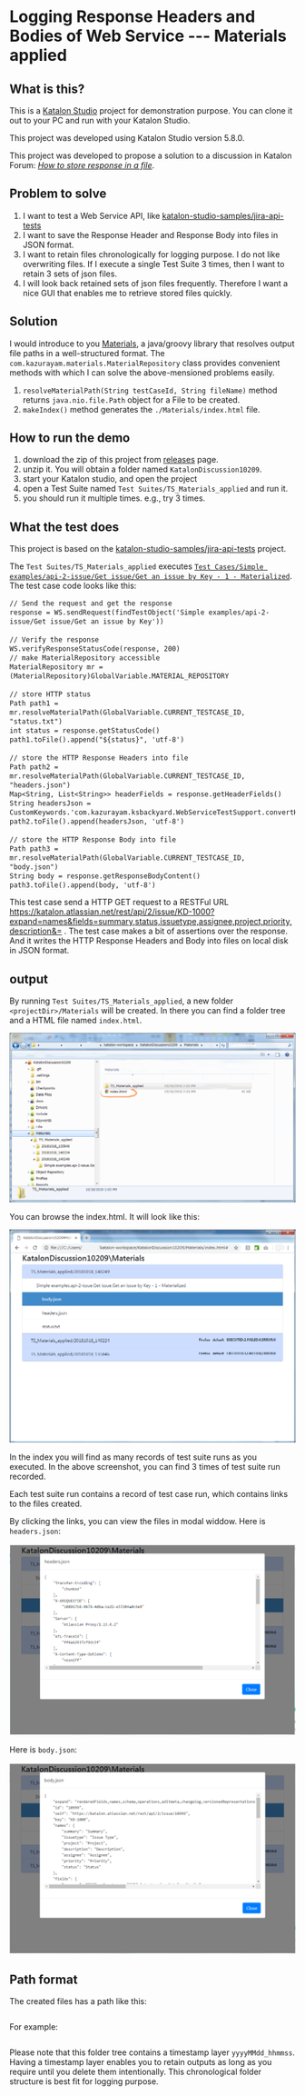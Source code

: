 Logging Response Headers and Bodies of Web Service --- Materials applied
========

## What is this?

This is a [Katalon Studio](https://www.katalon.com/) project for demonstration purpose.
You can clone it out to your PC and run with your Katalon Studio.

This project was developed using Katalon Studio version 5.8.0.

This project was developed to propose a solution to a discussion in Katalon Forum:
[*How to store response in a file*](https://forum.katalon.com/discussion/10209/how-to-store-response-in-a-file).

## Problem to solve

1. I want to test a Web Service API, like [katalon-studio-samples/jira-api-tests](https://github.com/katalon-studio-samples/jira-api-tests)
2. I want to save the Response Header and Response Body into files in JSON format.
3. I want to retain files chronologically for logging purpose. I do not like overwriting files. If I execute a single Test Suite 3 times, then I want to retain 3 sets of json files.
4. I will look back retained sets of json files frequently. Therefore I want a nice GUI that enables me to retrieve stored files quickly.

## Solution

I would introduce to you [Materials](https://github.com/kazurayam/Materials), a java/groovy library that resolves output file paths in a well-structured format. The  `com.kazurayam.materials.MaterialRepository` class provides convenient methods with which I can solve the above-mensioned problems easily.

1. `resolveMaterialPath(String testCaseId, String fileName)` method returns `java.nio.file.Path` object for a File to be created.
2. `makeIndex()` method generates the `./Materials/index.html` file.

## How to run the demo

1. download the zip of this project from [releases](https://github.com/katalon-studio-samples/jira-api-tests) page.
2. unzip it. You will obtain a folder named `KatalonDiscussion10209`.
3. start your Katalon studio, and open the project
4. open a Test Suite named `Test Suites/TS_Materials_applied` and run it.
5. you should run it multiple times. e.g., try 3 times.

## What the test does

This project is based on the [katalon-studio-samples/jira-api-tests](https://github.com/katalon-studio-samples/jira-api-tests) project.

The `Test Suites/TS_Materials_applied` executes [`Test Cases/Simple examples/api-2-issue/Get issue/Get an issue by Key - 1 - Materialized`](/Scripts/Simple%20examples/api-2-issue/Get%20issue/Get%20an%20issue%20by%20Key%20-%201%20-%20Materialized/Script1539828822545.groovy). The test case code looks like this:

```
// Send the request and get the response
response = WS.sendRequest(findTestObject('Simple examples/api-2-issue/Get issue/Get an issue by Key'))

// Verify the response
WS.verifyResponseStatusCode(response, 200)
// make MaterialRepository accessible
MaterialRepository mr = (MaterialRepository)GlobalVariable.MATERIAL_REPOSITORY

// store HTTP status
Path path1 = mr.resolveMaterialPath(GlobalVariable.CURRENT_TESTCASE_ID, "status.txt")
int status = response.getStatusCode()
path1.toFile().append("${status}", 'utf-8')

// store the HTTP Response Headers into file
Path path2 = mr.resolveMaterialPath(GlobalVariable.CURRENT_TESTCASE_ID, "headers.json")
Map<String, List<String>> headerFields = response.getHeaderFields()
String headersJson = CustomKeywords.'com.kazurayam.ksbackyard.WebServiceTestSupport.convertHeaderFieldsToJsonString'(headerFields)
path2.toFile().append(headersJson, 'utf-8')

// store the HTTP Response Body into file
Path path3 = mr.resolveMaterialPath(GlobalVariable.CURRENT_TESTCASE_ID, "body.json")
String body = response.getResponseBodyContent()
path3.toFile().append(body, 'utf-8')
```

This test case send a HTTP GET request to a RESTFul URL  https://katalon.atlassian.net/rest/api/2/issue/KD-1000?expand=names&fields=summary,status,issuetype,assignee,project,priority,description&= . The test case makes a bit of assertions over the response. And it writes the HTTP Response Headers and Body into files on local disk in JSON format.

## output

By running `Test Suites/TS_Materials_applied`, a new folder `<projectDir>/Materials` will be created. In there you can find a folder tree and a HTML file named `index.html`.

![Materials_index](docs/images/Materials_index.png)

You can browse the index.html. It will look like this:

![index_html](docs/images/index_html.png)

In the index you will find as many records of test suite runs as you executed. In the above screenshot, you can find 3 times of test suite run recorded.

Each test suite run contains a record of test case run, which contains links to the files created.

By clicking the links, you can view the files in modal widdow. Here is `headers.json`:

![headers_json](docs/images/headers_json.PNG)

Here is `body.json`:

![body_json](docs/images/body_json.PNG)

## Path format

The created files has a path like this:
```${projectDir}/Materials/${testSuiteName}/${testSuiteTimestamp}/${testCaseName}/${subdirs}/${fileName}
```

For example:

```./Materials/TS_Materials_applied/20181018_140249/Simple examples.api-2-issue.Get issue.Get an issue by Key - 1 - Materialized/header.json
```

Please note that this folder tree contains a timestamp layer `yyyyMMdd_hhmmss`. Having a timestamp layer enables you to retain outputs as long as you require until you delete them intentionally. This chronological folder structure is best fit for logging purpose.
